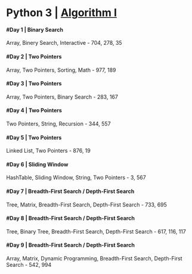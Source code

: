 # Python 3 | [Algorithm I ](https://leetcode.com/study-plan/)
#### #Day 1 | Binary Search
Array, Binery Search, Interactive - 704, 278, 35

#### #Day 2 | Two Pointers
Array, Two Pointers, Sorting, Math - 977, 189

#### #Day 3 | Two Pointers
Array, Two Pointers, Binary Search - 283, 167

#### #Day 4 | Two Pointers
Two Pointers, String, Recursion - 344, 557

#### #Day 5 | Two Pointers
Linked List, Two Pointers - 876, 19

#### #Day 6 | Sliding Window
HashTable, Sliding Window, String, Two Pointers - 3, 567

#### #Day 7 | Breadth-First Search / Depth-First Search
Tree, Matrix, Breadth-First Search, Depth-First Search - 733, 695

#### #Day 8 | Breadth-First Search / Depth-First Search
Tree, Binary Tree, Breadth-First Search, Depth-First Search - 617, 116, 117

#### #Day 9 | Breadth-First Search / Depth-First Search
Array, Matrix, Dynamic Programming, Breadth-First Search, Depth-First Search - 542, 994
